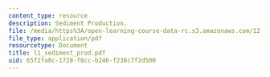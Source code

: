 ```yaml
---
content_type: resource
description: Sediment Production.
file: /media/https%3A/open-learning-course-data-rc.s3.amazonaws.com/12-110-sedimentary-geology-fall-2004/65f2fa8c1728f8ccb246f238c7f2d500_l1_sediment_prod.pdf
file_type: application/pdf
resourcetype: Document
title: l1_sediment_prod.pdf
uid: 65f2fa8c-1728-f8cc-b246-f238c7f2d500
---
```

